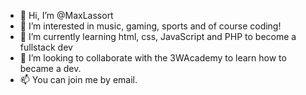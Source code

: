 - 👋 Hi, I’m @MaxLassort
- 👀 I’m interested in music, gaming, sports and of course coding!
- 🌱 I’m currently learning html, css, JavaScript and PHP to become a fullstack dev
- 💞️ I’m looking to collaborate with the 3WAcademy to learn how to became a dev.
- 📫 You can join me by email.

<!---
MaxLassort/MaxLassort is a ✨ special ✨ repository because its `README.md` (this file) appears on your GitHub profile.
You can click the Preview link to take a look at your changes.
--->

